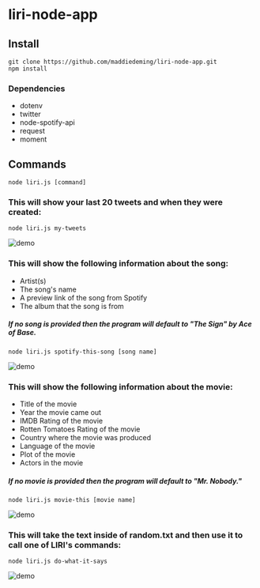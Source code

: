 # liri-node-app
## Install
```
git clone https://github.com/maddiedeming/liri-node-app.git
npm install 
```
### Dependencies
* dotenv
* twitter
* node-spotify-api
* request
* moment
## Commands
```
node liri.js [command]
```
### This will show your last 20 tweets and when they were created:
```
node liri.js my-tweets
```
![demo](https://dr5mo5s7lqrtc.cloudfront.net/items/0e3F25333s3Q1a3m3c1r/Screen%20Recording%202018-02-17%20at%2009.41.00%20PM.gif?X-CloudApp-Visitor-Id=2969220)
### This will show the following information about the song:
* Artist(s)
* The song's name
* A preview link of the song from Spotify
* The album that the song is from
##### If no song is provided then the program will default to "The Sign" by Ace of Base.
```
node liri.js spotify-this-song [song name]
```
![demo](https://dr5mo5s7lqrtc.cloudfront.net/items/0g0q103b3P3N100o0E0V/Screen%20Recording%202018-02-17%20at%2009.41.58%20PM.gif?X-CloudApp-Visitor-Id=2969220)
### This will show the following information about the movie:
   * Title of the movie
   * Year the movie came out
   * IMDB Rating of the movie
   * Rotten Tomatoes Rating of the movie
   * Country where the movie was produced
   * Language of the movie
   * Plot of the movie
   * Actors in the movie
##### If no movie is provided then the program will default to "Mr. Nobody."
```
node liri.js movie-this [movie name]
```
![demo](https://dr5mo5s7lqrtc.cloudfront.net/items/393t3C2107162o21211Y/Screen%20Recording%202018-02-17%20at%2009.43.02%20PM.gif?X-CloudApp-Visitor-Id=2969220)
### This will take the text inside of random.txt and then use it to call one of LIRI's commands:
```
node liri.js do-what-it-says
```
![demo](https://dr5mo5s7lqrtc.cloudfront.net/items/0f2U04382M3F3P32302r/Screen%20Recording%202018-02-17%20at%2009.44.00%20PM.gif?X-CloudApp-Visitor-Id=2969220)

